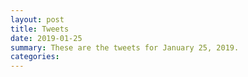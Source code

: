 ```yaml
---
layout: post
title: Tweets
date: 2019-01-25
summary: These are the tweets for January 25, 2019.
categories:
---
```



